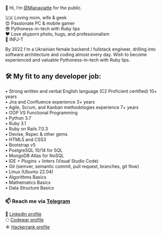 👋 Hi, I’m [@Mianaviatte](https://www.instagram.com/mianaviatte/) for the public.  

🇺🇦 Loving mom, wife & geek  
😍 Passionate PC & mobile gamer  
😎 Pythoness-in-tech with Ruby lips  
❤️ Love skyporn photo, hugs, and professionalism  
🙏 INFJ-T  

By 2022 I'm a Ukrainian female backend / fullstack engineer, drilling into software architecture and coding almost every day. 
Wish to become experienced and valuable Pythoness-in-tech with Ruby lips.

## 🛠 My fit to any developer job:  

• Strong written and verbal English language (C2 Proficient certified) 10+ years  
• Jira and Confluence experience 3+ years  
• Agile, Scrum, and Kanban methodologies experience 7+ years  
• OOP VS Functional Programming  
• Python 3.7  
• Ruby 3.1  
• Ruby on Rails 7.0.3  
• Devise, Rspec & other gems  
• HTML5 and CSS3  
• Bootstrap v5  
• PostgreSQL 10/14 for SQL  
• MongoDB Atlas for NoSQL  
• IDE + Plugins + linters (Visual Studio Code)  
• Git (semver, semantic commit, pull request, branches, git flow)  
• Linux (Ubuntu 22.04)  
• Algorithms Basics  
• Mathematics Basics  
• Data Structure Basics  
  
### 📫 Reach me via [Telegram](https://t.me/Mianaviatte)  
🔮 [LinkedIn profile](https://www.linkedin.com/in/mianaviatte/)  
🌕 [Codewar profile](https://www.codewars.com/users/Mianaviatte)  
☀️ [Hackerrank profile](https://www.hackerrank.com/mianaviatte)  

<!---
Mianaviatte/Mianaviatte is a ✨ special ✨ repository because its `README.md` (this file) appears on your GitHub profile.
You can click the Preview link to take a look at your changes.
--->
